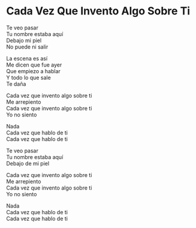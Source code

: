 # Cada Vez Que Invento Algo Sobre Ti  

Te veo pasar  
Tu nombre estaba aquí  
Debajo mi piel  
No puede ni salir  

La escena es así  
Me dicen que fue ayer  
Que empiezo a hablar  
Y todo lo que sale  
Te daña  

Cada vez que invento algo sobre ti  
Me arrepiento  
Cada vez que invento algo sobre ti  
Yo no siento  

Nada  
Cada vez que hablo de ti  
Cada vez que hablo de ti  

Te veo pasar  
Tu nombre estaba aquí  
Debajo de mi piel  

Cada vez que invento algo sobre ti  
Me arrepiento  
Cada vez que invento algo sobre ti  
Yo no siento  

Nada  
Cada vez que hablo de ti  
Cada vez que hablo de ti  
